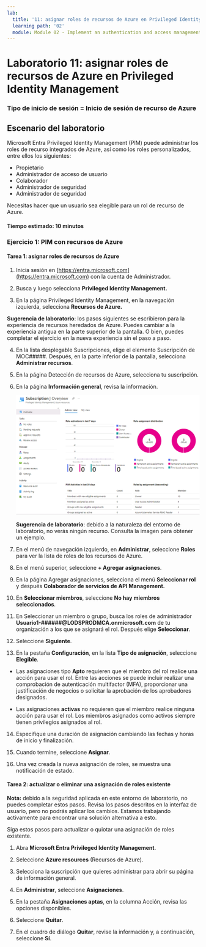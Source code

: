 ```yaml
---
lab:
  title: '11: asignar roles de recursos de Azure en Privileged Identity Management'
  learning path: '02'
  module: Module 02 - Implement an authentication and access management solution
---
```


# Laboratorio 11: asignar roles de recursos de Azure en Privileged Identity Management

### Tipo de inicio de sesión = Inicio de sesión de recurso de Azure

## Escenario del laboratorio

Microsoft Entra Privileged Identity Management (PIM) puede administrar los roles de recurso integrados de Azure, así como los roles personalizados, entre ellos los siguientes:

- Propietario
- Administrador de acceso de usuario
- Colaborador
- Administrador de seguridad
- Administrador de seguridad

Necesitas hacer que un usuario sea elegible para un rol de recurso de Azure.

#### Tiempo estimado: 10 minutos

### Ejercicio 1: PIM con recursos de Azure

#### Tarea 1: asignar roles de recursos de Azure

1. Inicia sesión en [https://entra.microsoft.com](https://entra.microsoft.com) con la cuenta de Administrador.

2. Busca y luego selecciona **Privileged Identity Management.**

3. En la página Privileged Identity Management, en la navegación izquierda, selecciona **Recursos de Azure.**

**Sugerencia de laboratorio**: los pasos siguientes se escribieron para la experiencia de recursos heredados de Azure.  Puedes cambiar a la experiencia antigua en la parte superior de la pantalla. O bien, puedes completar el ejercicio en la nueva experiencia sin el paso a paso.

4. En la lista desplegable Suscripciones, elige el elemento Suscripción de MOC#####. Después, en la parte inferior de la pantalla, selecciona **Administrar recursos**.

5. En la página Detección de recursos de Azure, selecciona tu suscripción.

6. En la página **Información general**, revisa la información.

   ![Imagen de pantalla que muestra el recurso de Azure agregado recientemente](./media/lp4-mod3-pim-az-resource-overview.png)

   **Sugerencia de laboratorio**: debido a la naturaleza del entorno de laboratorio, no verás ningún recurso. Consulta la imagen para obtener un ejemplo.

7. En el menú de navegación izquierdo, en **Administrar**, seleccione **Roles** para ver la lista de roles de los recursos de Azure.

8. En el menú superior, seleccione **+ Agregar asignaciones**.

9. En la página Agregar asignaciones, selecciona el menú **Seleccionar rol** y después **Colaborador de servicios de API Management.**

10. En **Seleccionar miembros**, seleccione **No hay miembros seleccionados**.

11. En Seleccionar un miembro o grupo, busca los roles de administrador **Usuario1-######@LODSPRODMCA.onmicrosoft.com** de tu organización a los que se asignará el rol.  Después elige **Seleccionar**.

12. Seleccione **Siguiente**.

13. En la pestaña **Configuración**, en la lista **Tipo de asignación**, seleccione **Elegible**.

   - Las asignaciones tipo **Apto** requieren que el miembro del rol realice una acción para usar el rol. Entre las acciones se puede incluir realizar una comprobación de autenticación multifactor (MFA), proporcionar una justificación de negocios o solicitar la aprobación de los aprobadores designados.

   - Las asignaciones **activas** no requieren que el miembro realice ninguna acción para usar el rol. Los miembros asignados como activos siempre tienen privilegios asignados al rol.

14. Especifique una duración de asignación cambiando las fechas y horas de inicio y finalización.

15. Cuando termine, seleccione **Asignar**.

16. Una vez creada la nueva asignación de roles, se muestra una notificación de estado.

#### Tarea 2: actualizar o eliminar una asignación de roles existente

**Nota:** debido a la seguridad aplicada en este entorno de laboratorio, no puedes completar estos pasos.  Revisa los pasos descritos en la interfaz de usuario, pero no podrás aplicar los cambios.  Estamos trabajando activamente para encontrar una solución alternativa a esto.

Siga estos pasos para actualizar o quiotar una asignación de roles existente.

1. Abra **Microsoft Entra Privileged Identity Management**.

2. Seleccione **Azure resources** (Recursos de Azure).

3. Selecciona la suscripción que quieres administrar para abrir su página de información general.

4. En **Administrar**, seleccione **Asignaciones**.

5. En la pestaña **Asignaciones aptas**, en la columna Acción, revisa las opciones disponibles.

6. Seleccione **Quitar**.

7. En el cuadro de diálogo **Quitar**, revise la información y, a continuación, seleccione **Sí**.
